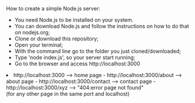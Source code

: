 How to create a simple Node.js server:

- You need Node.js to be installed on your system. 
- You can download Node.js and follow the instructions on how to do that on nodejs.org; 
- Clone or download this repository;
- Open your terminal; 
- With the command line go to the folder you just cloned/downloaded; 
- Type 'node index.js', so your server start running; 
- Go to the browser and access http://localhost:3000 
<li>
http://localhost:3000         --> home page 
- http://localhost:3000/about   --> about page 
- http://localhost:3000/contact --> contact page 
- http://localhost:3000/xyz     --> "404:error page not found" </li>
                                (for any other page in the same port and localhost) 

